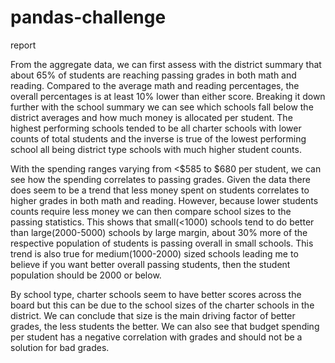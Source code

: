 # pandas-challenge

report

From the aggregate data, we can first assess with the district summary that about 65% of students are reaching passing grades in both math and reading. Compared to the average math and reading percentages, the overall percentages is at least 10% lower than either score. Breaking it down further with the school summary we can see which schools fall below the district averages and how much money is allocated per student. The highest performing schools tended to be all charter schools with lower counts of total students and the inverse is true of the lowest performing school all being district type schools with much higher student counts. 

With the spending ranges varying from <$585 to $680 per student, we can see how the spending correlates to passing grades. Given the data there does seem to be a trend that less money spent on students correlates to higher grades in both math and reading. However, because lower students counts require less money we can then compare school sizes to the passing statistics. This shows that small(<1000) schools tend to do better than large(2000-5000) schools by large margin, about 30% more of the respective population of students is passing overall in small schools. This trend is also true for medium(1000-2000) sized schools leading me to believe if you want better overall passing students, then the student population should be 2000 or below. 

By school type, charter schools seem to have better scores across the board but this can be due to the school sizes of the charter schools in the district. We can conclude that size is the main driving factor of better grades, the less students the better. We can also see that budget spending per student has a negative correlation with grades and should not be a solution for bad grades.

